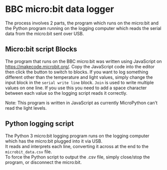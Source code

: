 # BBC micro:bit data logger
The process involves 2 parts, the program which runs on the micro:bit and the Python program running on the logging computer which reads the serial data from the micro:bit sent over USB.    

## Micro:bit script Blocks
The program that runs on the BBC micro:bit was written using JavaScript on https://makecode.microbit.org/. Copy the JavaScript code into the editor then click the button to switch to blocks. If you want to log something different other than the temperature and light values, simply change the input block in the ```serial write line``` block. ```Join``` is used to write multiple values on one line. If you use this you need to add a space character between each value so the logging script reads it correctly. 

Note: This program is written in JavaScript as currently MicroPython can’t read the light levels. 
    
## Python logging script   
The Python 3 micro:bit logging program runs on the logging computer which has the micro:bit plugged into it via USB.   
It reads and interprets each line, converting it across at the end to the ```microbit_data.csv``` file.   
To force the Python script to output the .csv file, simply close/stop the program, or disconnect the micro:bit.  
